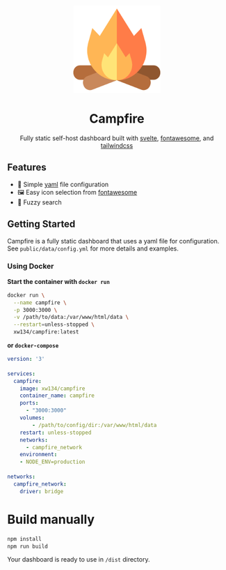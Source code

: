 <div align="center">
  <img src="https://github.com/AH134/campfire/blob/5399624280d1e4e59ac42c1ff0e17b338c13b936/public/bonfire.png" width="200" height="200"/>
  <h1>Campfire</h1>
</div>

<p align="center">Fully static self-host dashboard built with <a href="https://svelte.dev">svelte</a>, <a href="https://www.fontawesome.com">fontawesome</a>, and <a href="https://www.tailwindcss.com">tailwindcss</a></p>

## Features
- 📄 Simple [yaml](https://www.yaml.org/) file configuration
- 🖼️ Easy icon selection from [fontawesome](https://www.fontawesome.com/)
- 🔎 Fuzzy search

## Getting Started
Campfire is a fully static dashboard that uses a yaml file for configuration. See `public/data/config.yml` for more details and examples.

### Using Docker
**Start the container with `docker run`**
```sh
docker run \
  --name campfire \
  -p 3000:3000 \
  -v /path/to/data:/var/www/html/data \
  --restart=unless-stopped \
  xw134/campfire:latest
```

**or `docker-compose`**
```yaml
version: '3'

services:
  campfire:
    image: xw134/campfire
    container_name: campfire
    ports:
      - "3000:3000"
    volumes:
        - /path/to/config/dir:/var/www/html/data
    restart: unless-stopped
    networks:
      - campfire_network
    environment:
    - NODE_ENV=production

networks:
  campfire_network:
    driver: bridge

```

# Build manually
```sh
npm install
npm run build
```

Your dashboard is ready to use in `/dist` directory.
